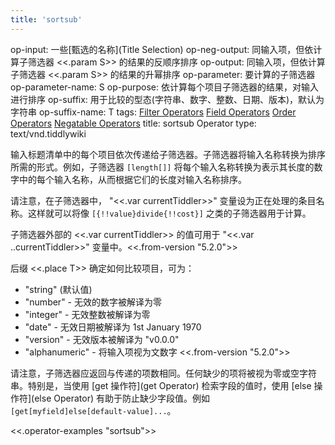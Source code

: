 ```yaml
---
title: 'sortsub'
---
```


op-input: 一些[甄选的名称](Title Selection)
op-neg-output: 同输入项，但依计算子筛选器 <<.param S>> 的结果的反顺序排序
op-output: 同输入项，但依计算子筛选器 <<.param S>> 的结果的升幂排序
op-parameter: 要计算的子筛选器
op-parameter-name: S
op-purpose: 依计算每个项目子筛选器的结果，对输入进行排序
op-suffix: 用于比较的型态(字符串、数字、整数、日期、版本)，默认为字符串
op-suffix-name: T
tags: [Filter Operators](#Filter%20Operators) [Field Operators](#Field%20Operators) [Order Operators](#Order%20Operators) [Negatable Operators](#Negatable%20Operators)
title: sortsub Operator
type: text/vnd.tiddlywiki

输入标题清单中的每个项目依次传递给子筛选器。子筛选器将输入名称转换为排序所需的形式。例如，子筛选器 `[length[]]` 将每个输入名称转换为表示其长度的数字中的每个输入名称，从而根据它们的长度对输入名称排序。

请注意，在子筛选器中， "<<.var currentTiddler>>" 变量设为正在处理的条目名称。这样就可以将像 `[{!!value}divide{!!cost}]` 之类的子筛选器用于计算。

子筛选器外部的 <<.var currentTiddler>> 的值可用于 "<<.var ..currentTiddler>>" 变量中。<<.from-version "5.2.0">>

后缀 <<.place T>> 确定如何比较项目，可为：

* "string" (默认值)
* "number" - 无效的数字被解译为零
* "integer" - 无效整数被解译为零
* "date" - 无效日期被解译为 1st January 1970
* "version" - 无效版本被解译为 "v0.0.0"
* "alphanumeric" - 将输入项视为文数字 <<.from-version "5.2.0">>

请注意，子筛选器应返回与传递的项数相同。任何缺少的项将被视为零或空字符串。特别是，当使用 [get 操作符](get Operator) 检索字段的值时，使用 [else 操作符](else Operator) 有助于防止缺少字段值。例如 `[get[myfield]else[default-value]...`。

<<.operator-examples "sortsub">>
